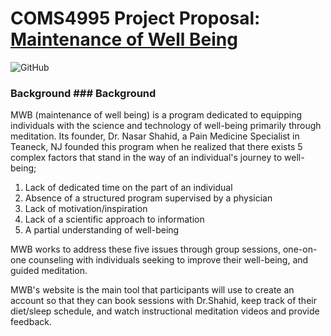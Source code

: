 # COMS4995 Project Proposal: [Maintenance of Well Being](https://github.com/juvariashahid/maintenace-of-well-being) 


![GitHub](https://img.shields.io/github/license/juvariashahid/maintenace-of-well-being)

### Background	### Background

MWB (maintenance of well being) is a program dedicated to equipping individuals with the science and technology of well-being primarily through meditation. Its founder, Dr. Nasar Shahid, a Pain Medicine Specialist in Teaneck, NJ founded this program when he realized that there exists 5 complex factors that stand in the way of an individual's journey to well-being; 

1. Lack of dedicated time on the part of an individual
2. Absence of a structured program supervised by a physician
3. Lack of motivation/inspiration
4. Lack of a scientific approach to information
5. A partial understanding of well-being

MWB works to address these five issues through group sessions, one-on-one counseling with individuals seeking to improve their well-being, and guided meditation. 

MWB's website is the main tool that participants will use to create an account so that they can book sessions with Dr.Shahid, keep track of their diet/sleep schedule, and watch instructional meditation videos and provide feedback. 

